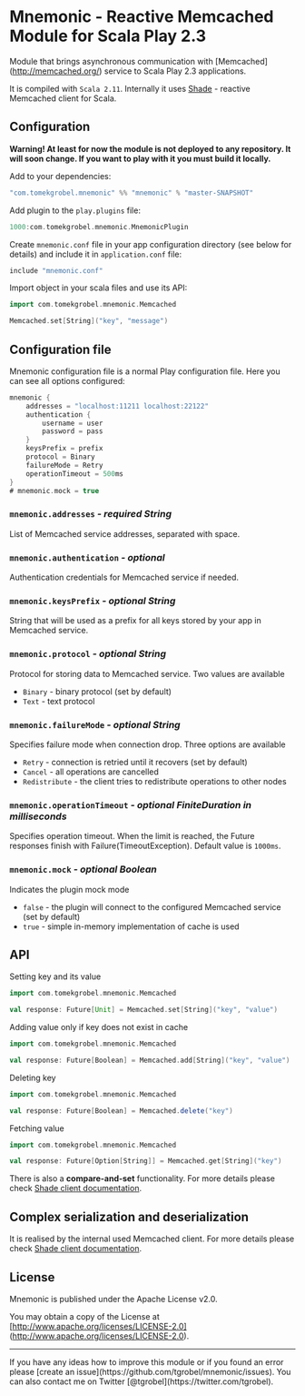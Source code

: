 Mnemonic - Reactive Memcached Module for Scala Play 2.3
=======================================================

Module that brings asynchronous communication with [Memcached] (http://memcached.org/) service to Scala Play 2.3 applications. 

It is compiled with `Scala 2.11`. Internally it uses [Shade](https://github.com/alexandru/shade) - reactive Memcached client for Scala. 


## Configuration

**Warning! At least for now the module is not deployed to any repository. It will soon change. If you want to play with it you must build it locally.**

Add to your dependencies:

```scala
"com.tomekgrobel.mnemonic" %% "mnemonic" % "master-SNAPSHOT"
```

Add plugin to the `play.plugins` file:

```scala
1000:com.tomekgrobel.mnemonic.MnemonicPlugin
```

Create `mnemonic.conf` file in your app configuration directory (see below for details) and include it in `application.conf` file:

```scala
include "mnemonic.conf"
```

Import object in your scala files and use its API:

```scala
import com.tomekgrobel.mnemonic.Memcached

Memcached.set[String]("key", "message")
```

## Configuration file

Mnemonic configuration file is a normal Play configuration file. Here you can see all options configured:

```scala
mnemonic {
    addresses = "localhost:11211 localhost:22122"
    authentication {
        username = user
        password = pass
    }
    keysPrefix = prefix
    protocol = Binary
    failureMode = Retry
    operationTimeout = 500ms
}
# mnemonic.mock = true
```

### `mnemonic.addresses` *- required String*
List of Memcached service addresses, separated with space.


### `mnemonic.authentication` *- optional*
Authentication credentials for Memcached service if needed.


### `mnemonic.keysPrefix` *- optional String*
String that will be used as a prefix for all keys stored by your app in Memcached service.


### `mnemonic.protocol` *- optional String*
Protocol for storing data to Memcached service. Two values are available
* `Binary` - binary protocol (set by default)
* `Text` - text protocol

### `mnemonic.failureMode` *- optional String*
Specifies failure mode when connection drop. Three options are available
* `Retry` - connection is retried until it recovers (set by default)
* `Cancel` - all operations are cancelled
* `Redistribute` - the client tries to redistribute operations to other nodes

### `mnemonic.operationTimeout` *- optional FiniteDuration in milliseconds*
Specifies operation timeout. When the limit is reached, the Future responses finish with Failure(TimeoutException).
Default value is `1000ms`.

### `mnemonic.mock` *- optional Boolean*
Indicates the plugin mock mode
* `false` - the plugin will connect to the configured Memcached service (set by default)
* `true` - simple in-memory implementation of cache is used  

## API

Setting key and its value
```scala
import com.tomekgrobel.mnemonic.Memcached

val response: Future[Unit] = Memcached.set[String]("key", "value")
```
Adding value only if key does not exist in cache
```scala
import com.tomekgrobel.mnemonic.Memcached

val response: Future[Boolean] = Memcached.add[String]("key", "value")
```
Deleting key
```scala
import com.tomekgrobel.mnemonic.Memcached

val response: Future[Boolean] = Memcached.delete("key")
```
Fetching value
```scala
import com.tomekgrobel.mnemonic.Memcached

val response: Future[Option[String]] = Memcached.get[String]("key")
```

There is also a **compare-and-set** functionality. For more details please check [Shade client documentation](https://github.com/alexandru/shade#compare-and-set).
 
## Complex serialization and deserialization
It is realised by the internal used Memcached client. For more details please check [Shade client documentation](https://github.com/alexandru/shade#serializingdeserializing). 

## License

Mnemonic is published under the Apache License v2.0.

You may obtain a copy of the License at [http://www.apache.org/licenses/LICENSE-2.0] (http://www.apache.org/licenses/LICENSE-2.0).

<hr>
If you have any ideas how to improve this module or if you found an error please [create an issue](https://github.com/tgrobel/mnemonic/issues). You can also contact me on Twitter [@tgrobel](https://twitter.com/tgrobel). 
